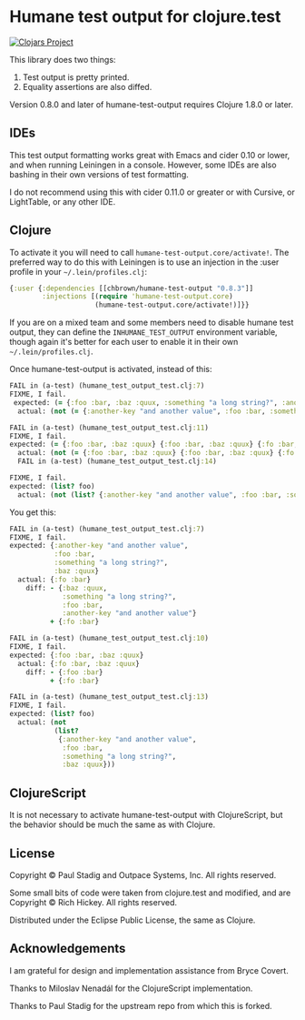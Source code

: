 # Humane test output for clojure.test

[![Clojars Project](https://img.shields.io/clojars/v/chbrown/humane-test-output.svg)](https://clojars.org/chbrown/humane-test-output)

This library does two things:

1. Test output is pretty printed.
2. Equality assertions are also diffed.

Version 0.8.0 and later of humane-test-output requires Clojure 1.8.0 or later.


## IDEs

This test output formatting works great with Emacs and cider 0.10 or lower, and when running Leiningen in a console. However, some IDEs are also bashing in their own versions of test formatting.

I do not recommend using this with cider 0.11.0 or greater or with Cursive, or LightTable, or any other IDE.


## Clojure

To activate it you will need to call `humane-test-output.core/activate!`.
The preferred way to do this with Leiningen is to use an injection in the :user profile in your `~/.lein/profiles.clj`:

```clojure
{:user {:dependencies [[chbrown/humane-test-output "0.8.3"]]
        :injections [(require 'humane-test-output.core)
                     (humane-test-output.core/activate!)]}}
```

If you are on a mixed team and some members need to disable humane test output, they can define the `INHUMANE_TEST_OUTPUT` environment variable, though again it's better for each user to enable it in their own `~/.lein/profiles.clj`.

Once humane-test-output is activated, instead of this:

```clojure
FAIL in (a-test) (humane_test_output_test.clj:7)
FIXME, I fail.
 expected: (= {:foo :bar, :baz :quux, :something "a long string?", :another-key "and another value"} {:fo :bar, :baz :quux, :something "a long string?", :another-key "and another value"})
  actual: (not (= {:another-key "and another value", :foo :bar, :something "a long string?", :baz :quux} {:another-key "and another value", :something "a long string?", :fo :bar, :baz :quux}))

FAIL in (a-test) (humane_test_output_test.clj:11)
FIXME, I fail.
expected: (= {:foo :bar, :baz :quux} {:foo :bar, :baz :quux} {:fo :bar, :baz :quux})
  actual: (not (= {:foo :bar, :baz :quux} {:foo :bar, :baz :quux} {:fo :bar, :baz :quux}))
  FAIL in (a-test) (humane_test_output_test.clj:14)

FIXME, I fail.
expected: (list? foo)
  actual: (not (list? {:another-key "and another value", :foo :bar, :something "a long string?", :baz :quux}))
```

You get this:

```clojure
FAIL in (a-test) (humane_test_output_test.clj:7)
FIXME, I fail.
expected: {:another-key "and another value",
           :foo :bar,
           :something "a long string?",
           :baz :quux}
  actual: {:fo :bar}
    diff: - {:baz :quux,
             :something "a long string?",
             :foo :bar,
             :another-key "and another value"}
          + {:fo :bar}

FAIL in (a-test) (humane_test_output_test.clj:10)
FIXME, I fail.
expected: {:foo :bar, :baz :quux}
  actual: {:fo :bar, :baz :quux}
    diff: - {:foo :bar}
          + {:fo :bar}

FAIL in (a-test) (humane_test_output_test.clj:13)
FIXME, I fail.
expected: (list? foo)
  actual: (not
           (list?
            {:another-key "and another value",
             :foo :bar,
             :something "a long string?",
             :baz :quux}))
```


## ClojureScript

It is not necessary to activate humane-test-output with ClojureScript, but the behavior should be much the same as with Clojure.


## License

Copyright © Paul Stadig and Outpace Systems, Inc. All rights reserved.

Some small bits of code were taken from clojure.test and modified, and are
Copyright © Rich Hickey. All rights reserved.

Distributed under the Eclipse Public License, the same as Clojure.


## Acknowledgements

I am grateful for design and implementation assistance from Bryce Covert.

Thanks to Miloslav Nenadál for the ClojureScript implementation.

Thanks to Paul Stadig for the upstream repo from which this is forked.
